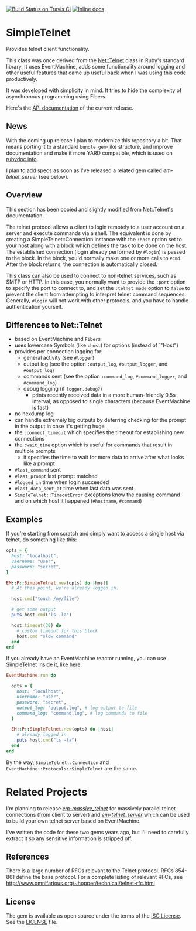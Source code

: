[![Build Status on Travis CI](https://travis-ci.org/paddor/em-simple_telnet.svg?branch=master)](https://travis-ci.org/paddor/em-simple_telnet?branch=master)
[![Inline docs](http://inch-ci.org/github/paddor/em-simple_telnet.svg?branch=master&style=shields)](http://inch-ci.org/github/paddor/em-simple_telnet)

# SimpleTelnet

Provides telnet client functionality.

This class was once derived from the
[Net::Telnet](http://ruby-doc.org/stdlib-2.0.0/libdoc/net/telnet/rdoc/Net/Telnet.html)
class in Ruby's standard library.  It uses EventMachine, adds some
functionality around logging and other useful features that came up useful back
when I was using this code productively.

It was developed with simplicity in mind. It tries to hide the complexity of
asynchronous programming using Fibers.


Here's the [API documentation](http://www.rubydoc.info/gems/em-simple_telnet)
of the current release.

## News

With the coming up release I plan to modernize this repository a bit. That
means porting it to a standard `bundle gem`-like structure, and improve
documentation and make it more YARD compatible, which is used on
[rubydoc.info](http://www.rubydoc.info/github/paddor/em-simple_telnet/master).

I plan to add specs as soon as I've released a related gem called
_em-telnet_server_ (see below).

## Overview

This section has been copied and slightly modified from Net::Telnet's documentation.

The telnet protocol allows a client to login remotely to a user account on a
server and execute commands via a shell.  The equivalent is done by creating a
SimpleTelnet::Connection instance with the `:host` option set to your host
along with a block which defines the task to be done on the host. The
established connection (login already performed by `#login`) is passed to the
block. In the block, you'd normally make one or more calls to `#cmd`. After the
block returns, the connection is automatically closed.

This class can also be used to connect to non-telnet services, such as SMTP
or HTTP.  In this case, you normally want to provide the `:port`
option to specify the port to connect to, and set the `:telnet_mode`
option to `false` to prevent the client from attempting to interpret telnet
command sequences.  Generally, `#login` will not work with other protocols,
and you have to handle authentication yourself.

## Differences to Net::Telnet

* based on EventMachine and `Fiber`s
* uses lowercase Symbols (like `:host`) for options (instead of `"Host")
* provides per connection logging for:
  * general activity (see `#logger`)
  * output log (see the option `:output_log`, `#output_logger`, and `#output_log`)
  * commands sent (see the option `:command_log`, `#command_logger`, and `#command_log`)
  * debug logging (if `logger.debug?`)
    * prints recently received data in a more human-friendly 0.5s interval, as
      opposed to single characters (because EventMachine is fast)
* no hexdump log
* can handle extremely big outputs by deferring checking for the prompt in the
  output in case it's getting huge
* the `:connect_timeout` which specifies the timeout for establishing new
  connections
* the `:wait_time` option which is useful for commands that result in multiple
  prompts
  - it specifies the time to wait for more data to arrive after what looks like
    a prompt
* `#last_command` sent
* `#last_prompt` last prompt matched
* `#logged_in` time when login succeeded
* `#last_data_sent_at` time when last data was sent
* `SimpleTelnet::TimeoutError` exceptions know the causing command and on which
  host it happened (`#hostname`, `#command`)

## Examples

If you're starting from scratch and simply want to access a single host via
telnet, do something like this:

```ruby
opts = {
  host: "localhost",
  username: "user",
  password: "secret",
}

EM::P::SimpleTelnet.new(opts) do |host|
  # At this point, we're already logged in.

  host.cmd("touch /my/file")

  # get some output
  puts host.cmd("ls -la")

  host.timeout(30) do
    # custom timeout for this block
    host.cmd "slow command"
  end
end
```

If you already have an EventMachine reactor running, you can use SimpleTelnet
inside it, like here:

```ruby
EventMachine.run do

  opts = {
    host: "localhost",
    username: "user",
    password: "secret",
    output_log: "output.log", # log output to file
    command_log: "command.log", # log commands to file
  }

  EM::P::SimpleTelnet.new(opts) do |host|
    # already logged in
    puts host.cmd("ls -la")
  end
end
```

By the way, `SimpleTelnet::Connection` and
`EventMachine::Protocols::SimpleTelnet` are the same.

# Related Projects

I'm planning to release
[_em-massive_telnet_](https://github.com/paddor/em-massive_telnet) for
massively parallel telnet connections (from client to server) and
[_em-telnet_server_](https://github.com/paddor/em-telnet_server) which can be
used to build your own telnet server based on EventMachine.

I've written the code for these two gems years ago, but I'll need to carefully
extract it so any sensitive information is stripped off.

## References

There is a large number of RFCs relevant to the Telnet protocol.
RFCs 854-861 define the base protocol.  For a complete listing
of relevant RFCs, see
http://www.omnifarious.org/~hopper/technical/telnet-rfc.html

## License

The gem is available as open source under the terms of the [ISC License](http://opensource.org/licenses/ISC).
See the [LICENSE](https://github.com/paddor/em-simple_telnet/blob/master/LICENSE) file.

